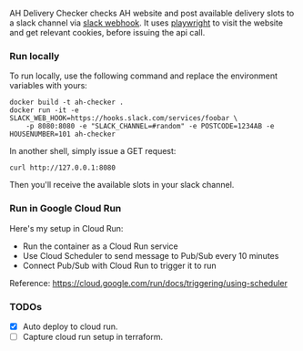 AH Delivery Checker checks AH website and post available delivery slots to a slack channel via [slack webhook](https://api.slack.com/messaging/webhooks).
It uses [playwright](https://github.com/microsoft/playwright-python) to visit the website and get relevant cookies, before issuing the api call.

### Run locally
To run locally, use the following command and replace the environment variables with yours:
```
docker build -t ah-checker .
docker run -it -e SLACK_WEB_HOOK=https://hooks.slack.com/services/foobar \
    -p 8080:8080 -e "SLACK_CHANNEL=#random" -e POSTCODE=1234AB -e HOUSENUMBER=101 ah-checker
```

In another shell, simply issue a GET request:
```
curl http://127.0.0.1:8080
```

Then you'll receive the available slots in your slack channel.

### Run in Google Cloud Run
Here's my setup in Cloud Run:
* Run the container as a Cloud Run service
* Use Cloud Scheduler to send message to Pub/Sub every 10 minutes
* Connect Pub/Sub with Cloud Run to trigger it to run

Reference: https://cloud.google.com/run/docs/triggering/using-scheduler

### TODOs
- [x] Auto deploy to cloud run.
- [ ] Capture cloud run setup in terraform.
